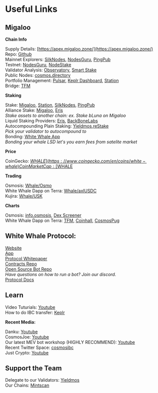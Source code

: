 # Useful Links

## Migaloo

**Chain Info**

Supply Details: [https://apex.migaloo.zone/](https://apex.migaloo.zone/)  
Repo: [Github](https://github.com/White-Whale-Defi-Platform/migaloo-chain)  
Mainnet Explorers: [SilkNodes](https://explorer.silknodes.io/migaloo), [NodesGuru](https://migaloo.explorers.guru/), [PingPub](https://ping.pub/migaloo)  
Testnet: [NodesGuru](https://testnet.migaloo.explorers.guru/), [NodeStake](https://explorer.nodestake.top/whitewhale-testnet)  
Validator Analysis: [Observatory](https://observatory.zone/migaloo), [Smart Stake](https://migaloo.smartstake.io/stats)  
Public Nodes: [cosmos.directory](https://cosmos.directory/migaloo)  
Portfolio Management: [Pulsar](https://app.pulsar.finance/portfolio), [Keplr Dashboard](https://wallet.keplr.app/), [Station](https://station.terra.money/)  
Bridge: [TFM](https://tfm.com/bridge)

**Staking**

Stake: [Migaloo](https://app.migaloo.zone/), [Station](https://station.terra.money/stake), [SilkNodes](https://explorer.silknodes.io/migaloo/staking), [PingPub](https://ping.pub/migaloo/staking)  
Alliance Stake: [Migaloo](https://app.migaloo.zone/), [Eris](https://www.erisprotocol.com/migaloo/amp-alliance)  
_Stake assets to another chain: ex. Stake bLuna on Migaloo_  
Liquid Staking Providers: [Eris](https://www.erisprotocol.com/migaloo/amplifier), [BackBoneLabs](https://migaloo.gravedigger.zone/)  
Autocompounding Plain Staking: [Yieldmos](https://www.yieldmos.com/strategies/whale-staking-rewards),[reStake](https://restake.app/migaloo)  
_Pick your validator to autocompound to_  
Bonding: [White Whale App](https://app.whitewhale.money/terra/dashboard)  
_Bonding your whale LSD let's you earn fees from satelite market_

**Price**

CoinGecko: [$WHALE](https://www.coingecko.com/en/coins/white-whale)  
CoinMarketCap: [$WHALE](https://coinmarketcap.com/currencies/white-whale/)

**Trading**

Osmosis: [Whale/Osmo](https://app.osmosis.zone/pool/960)  
White Whale Dapp on Terra: [Whale/axlUSDC](https://app.whitewhale.money/terra/swap?from=axlUSDC&to=WHALE)  
Kujira: [Whale/USK](https://fin.kujira.app/trade/kujira1xr3rq8yvd7qplsw5yx90ftsr2zdhg4e9z60h5duusgxpv72hud3sl8nek6?q=usk)

**Charts**

Osmosis: [info.osmosis](https://info.osmosis.zone/token/WHALE), [Dex Screener](https://dexscreener.com/osmosis/960)  
White Whale Dapp on Terra: [TFM](https://tfm.com/terra2/trade/analytics/tokens/ibc%2F36A02FFC4E74DF4F64305130C3DFA1B06BEAC775648927AA44467C76A77AB8DB?from=uluna&to=ibc%2FB3504E092456BA618CC28AC671A71FB08C6CA0FD0BE7C8A5B5A3E2DD933CC9E4&market=Astroport), [Coinhall](https://coinhall.org/terra/terra1qdu4g5zxxtmwsd95v8vjslq5874nkcull7ejycm0gy2v7p5qc67qenkf8t), [CosmosPug](https://cosmospug.com/whale-chart/)

## White Whale Protocol:

[Website](https://whitewhale.money/)  
[App](https://app.whitewhale.money/)  
[Protocol Whitepaper](https://whitewhale.money/LitepaperV2.pdf)  
[Contracts Repo](https://github.com/White-Whale-Defi-Platform/white-whale-core)  
[Open Source Bot Repo](https://github.com/White-Whale-Defi-Platform/white-whale-bots/)  
_Have questions on how to run a bot? Join our discord._  
[Protocol Docs](https://docs.whitewhale.money/white-whale-docs/)

## Learn

Video Tuturials: [Youtube](https://www.youtube.com/playlist?list=PLlB6D78o5V-mGKv07MZN-EGLwax8dbAyI)  
How to do IBC transfer: [Keplr](https://help.keplr.app/articles/ibc-transfers)

**Recent Media:**

Danku: [Youtube](https://www.youtube.com/watch?v=CURBHmNHaM8&ab_channel=danku_r)  
CosmosJoe: [Youtube](https://www.youtube.com/watch?v=26gyqDjKf5c&ab_channel=CosmosJoe~CryptoMedia)  
Our latest MEV bot workshop (HIGHLY RECOMMEND): [Youtube](https://www.youtube.com/watch?v=y9s6whEKSnY)  
Recent Twitter Space: [cosmosibc](https://www.cosmosibc.space/2023/4/1416101532282638348/White_Whale_Community_Call.mp3)  
Just Crypto: [Youtube](https://www.youtube.com/watch?v=tZDrMlX2rI4)

## Support the Team

Delegate to our Validators: [Yieldmos](https://www.yieldmos.com/v/white-whale/)  
Our Chains: [Mintscan](https://hub.mintscan.io/validators/stats/whitewhale)
